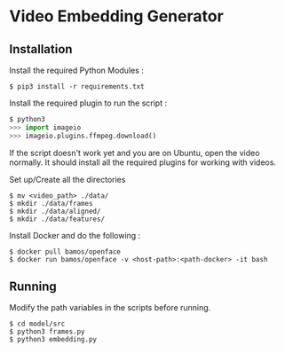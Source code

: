 # Video Embedding Generator

## Installation
Install the required Python Modules :
```shell
$ pip3 install -r requirements.txt
```
Install the required plugin to run the script :
```python
$ python3  
>>> import imageio
>>> imageio.plugins.ffmpeg.download()
```
If the script doesn't work yet and you are on Ubuntu, open the video normally. It should install all the required plugins for working with videos.

Set up/Create all the directories
```shell
$ mv <video_path> ./data/
$ mkdir ./data/frames
$ mkdir ./data/aligned/
$ mkdir ./data/features/
```
Install Docker and do the following :
```shell
$ docker pull bamos/openface
$ docker run bamos/openface -v <host-path>:<path-docker> -it bash
```

## Running
Modify the path variables in the scripts before running.
```shell
$ cd model/src
$ python3 frames.py
$ python3 embedding.py
```
